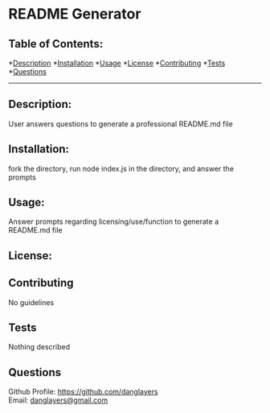 # README Generator

## Table of Contents:

*[Description](#description)
*[Installation](#installation)
*[Usage](#usage)
*[License](#license)
*[Contributing](#contributing)
*[Tests](#tests)
*[Questions](#questions)


---

## Description:
User answers questions to generate a professional README.md file

## Installation:
fork the directory, run node index.js in the directory, and answer the prompts

## Usage:
Answer prompts regarding licensing/use/function to generate a README.md file

## License:




    



## Contributing 
No guidelines
## Tests
Nothing described
## Questions
Github Profile: <https://github.com/danglayers> <br> 
Email: <danglayers@gmail.com>
 